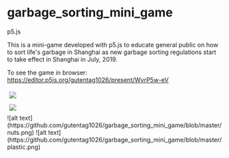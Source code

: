 # garbage_sorting_mini_game
p5.js

This is a mini-game developed with p5.js to educate general public on how to sort life's garbage in Shanghai as new garbage sorting regulations start to take effect in Shanghai in July, 2019.

To see the game in browser: https://editor.p5js.org/gutentag1026/present/WvrP5w-eV 

<div style="display:table; clear:both; content:"">
<div style="width:50%; float:left; padding:5px">
  <image src="https://github.com/gutentag1026/garbage_sorting_mini_game/blob/master/power.png">
</div>
<div style="width:50%; float:left; padding:5px">
<image src="https://github.com/gutentag1026/garbage_sorting_mini_game/blob/master/expired%20medicine.png" height="400"></div>
</div>  
</div>
![alt text](https://github.com/gutentag1026/garbage_sorting_mini_game/blob/master/nuts.png)
![alt text](https://github.com/gutentag1026/garbage_sorting_mini_game/blob/master/plastic.png)
